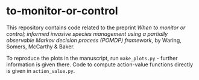 # to-monitor-or-control

This repository contains code related to the preprint *When to monitor or control; informed invasive species management using a partially observable Markov decision process (POMDP) framework*, by Waring, Somers, McCarthy & Baker. 

To reproduce the plots in the manuscript, run `make_plots.py` - further information is given there. Code to compute action-value functions directly is given in `action_value.py`.